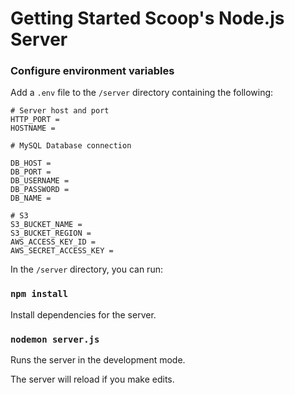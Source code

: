 # Getting Started Scoop's Node.js Server

### Configure environment variables
Add a `.env` file to the `/server` directory containing the following:
```
# Server host and port
HTTP_PORT = 
HOSTNAME = 

# MySQL Database connection

DB_HOST = 
DB_PORT = 
DB_USERNAME = 
DB_PASSWORD = 
DB_NAME = 

# S3
S3_BUCKET_NAME = 
S3_BUCKET_REGION = 
AWS_ACCESS_KEY_ID = 
AWS_SECRET_ACCESS_KEY = 
```

In the `/server` directory, you can run:
### `npm install`

Install dependencies for the server.

### `nodemon server.js`

Runs the server in the development mode.

The server will reload if you make edits.
